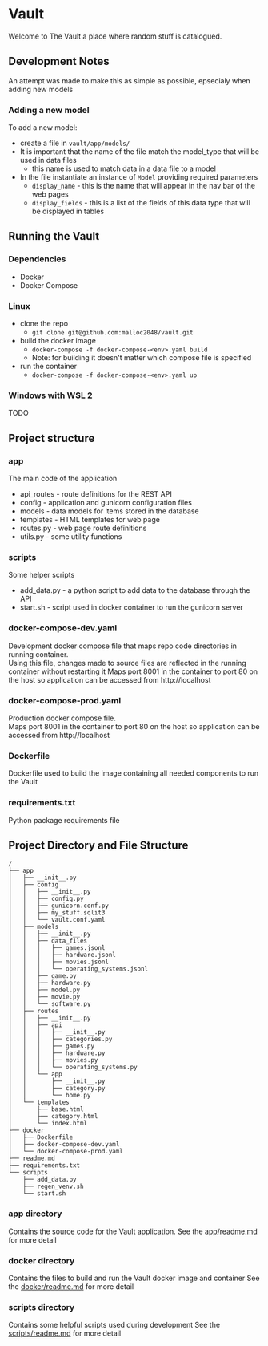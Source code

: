 # Vault
Welcome to The Vault a place where random stuff is catalogued.

## Development Notes
An attempt was made to make this as simple as possible, epsecialy when adding new models 

### Adding a new model
To add a new model:
* create a file in `vault/app/models/`
* It is important that the name of the file match the model_type that will be used in data files
  * this name is used to match data in a data file to a model
* In the file instantiate an instance of `Model` providing required parameters
  * `display_name` - this is the name that will appear in the nav bar of the web pages
  * `display_fields` - this is a list of the fields of this data type that will be displayed in tables

## Running the Vault

### Dependencies
* Docker
* Docker Compose

### Linux
* clone the repo 
    * `git clone git@github.com:malloc2048/vault.git`
* build the docker image
  * `docker-compose -f docker-compose-<env>.yaml build`
  * Note: for building it doesn't matter which compose file is specified
* run the container
  * `docker-compose -f docker-compose-<env>.yaml up`

### Windows with WSL 2
TODO

## Project structure
### app
The main code of the application
* api_routes - route definitions for the REST API 
* config - application and gunicorn configuration files
* models - data models for items stored in the database
* templates - HTML templates for web page
* routes.py - web page route definitions
* utils.py - some utility functions

### scripts
Some helper scripts
* add_data.py - a python script to add data to the database through the API
* start.sh - script used in docker container to run the gunicorn server

### docker-compose-dev.yaml
Development docker compose file that maps repo code directories in running container.  
Using this file, changes made to source files are reflected in the running container without restarting it
Maps port 8001 in the container to port 80 on the host so application can be accessed from http://localhost

### docker-compose-prod.yaml
Production docker compose file.  
Maps port 8001 in the container to port 80 on the host so application can be accessed from http://localhost

### Dockerfile
Dockerfile used to build the image containing all needed components to run the Vault

### requirements.txt
Python package requirements file 

## Project Directory and File Structure
```
/
├── app
│   ├── __init__.py
│   ├── config
│   │   ├── __init__.py
│   │   ├── config.py
│   │   ├── gunicorn.conf.py
│   │   ├── my_stuff.sqlit3
│   │   └── vault.conf.yaml
│   ├── models
│   │   ├── __init__.py
│   │   ├── data_files
│   │   │   ├── games.jsonl
│   │   │   ├── hardware.jsonl
│   │   │   ├── movies.jsonl
│   │   │   └── operating_systems.jsonl
│   │   ├── game.py
│   │   ├── hardware.py
│   │   ├── model.py
│   │   ├── movie.py
│   │   └── software.py
│   ├── routes
│   │   ├── __init__.py
│   │   ├── api
│   │   │   ├── __init__.py
│   │   │   ├── categories.py
│   │   │   ├── games.py
│   │   │   ├── hardware.py
│   │   │   ├── movies.py
│   │   │   └── operating_systems.py
│   │   └── app
│   │       ├── __init__.py
│   │       ├── category.py
│   │       └── home.py
│   └── templates
│       ├── base.html
│       ├── category.html
│       └── index.html
├── docker
│   ├── Dockerfile
│   ├── docker-compose-dev.yaml
│   └── docker-compose-prod.yaml
├── readme.md
├── requirements.txt
└── scripts
    ├── add_data.py
    ├── regen_venv.sh
    └── start.sh
```

### app directory
Contains the [source code](app/readme.md) for the Vault application.
See the [app/readme.md](app/readme.md) for more detail 

### docker directory
Contains the files to build and run the Vault docker image and container
See the [docker/readme.md](docker/readme.md) for more detail

### scripts directory
Contains some helpful scripts used during development
See the [scripts/readme.md](scripts/readme.md) for more detail
